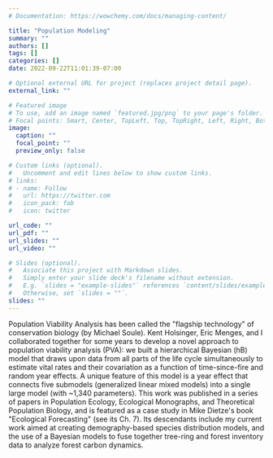 ```yaml
---
# Documentation: https://wowchemy.com/docs/managing-content/

title: "Population Modeling"
summary: ""
authors: []
tags: []
categories: []
date: 2022-09-22T11:01:39-07:00

# Optional external URL for project (replaces project detail page).
external_link: ""

# Featured image
# To use, add an image named `featured.jpg/png` to your page's folder.
# Focal points: Smart, Center, TopLeft, Top, TopRight, Left, Right, BottomLeft, Bottom, BottomRight.
image:
  caption: ""
  focal_point: ""
  preview_only: false

# Custom links (optional).
#   Uncomment and edit lines below to show custom links.
# links:
# - name: Follow
#   url: https://twitter.com
#   icon_pack: fab
#   icon: twitter

url_code: ""
url_pdf: ""
url_slides: ""
url_video: ""

# Slides (optional).
#   Associate this project with Markdown slides.
#   Simply enter your slide deck's filename without extension.
#   E.g. `slides = "example-slides"` references `content/slides/example-slides.md`.
#   Otherwise, set `slides = ""`.
slides: ""
---
```

Population Viability Analysis has been called the "flagship technology" of conservation biology (by Michael Soule). Kent Holsinger, Eric Menges, and I collaborated together for some years to develop a novel approach to population viability analysis (PVA): we built a hierarchical Bayesian (hB) model that draws upon data from all parts of the life cycle simultaneously to estimate vital rates and their covariation as a function of time-since-fire and random year effects. A unique feature of this model is a year effect that connects five submodels (generalized linear mixed models) into a single large model (with ~1,340 parameters). This work was published in a series of papers in Population Ecology, Ecological Monographs, and Theoretical Population Biology, and is featured as a case study in Mike Dietze's book "Ecological Forecasting" (see its Ch. 7). Its descendants include my current work aimed at creating demography-based species distribution models, and the use of a Bayesian models to fuse together tree-ring and forest inventory data to analyze forest carbon dynamics.
